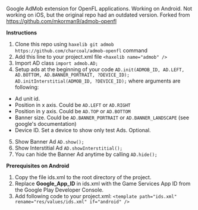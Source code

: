 Google AdMob extension for OpenFL applications. 
Working on Android. 
Not working on iOS, but the original repo had an outdated version.
Forked from https://github.com/mkorman9/admob-openfl

**Instructions**

1. Clone this repo using ```haxelib git admob https://github.com/charcoal/admob-openfl``` command
2. Add this line to your project.xml file ```<haxelib name="admob" /> ```
3. Import AD class ```import admob.AD; ```
4. Setup ads at the beginning of your code 
```AD.init(ADMOB_ID, AD.LEFT, AD.BOTTOM, AD.BANNER_PORTRAIT, ?DEVICE_ID);```
```AD.initInterstitial(ADMOB_ID, ?DEVICE_ID);```
where arguments are following:
  - Ad unit id.
  - Position in x axis. Could be ```AD.LEFT``` or ```AD.RIGHT```
  - Position in y axis. Could be ```AD.TOP``` or ```AD.BOTTOM```
  - Banner size. Could be ```AD.BANNER_PORTRAIT``` or ```AD.BANNER_LANDSCAPE``` (see google's documentation)
  - Device ID. Set a device to show only test Ads. Optional.
5. Show Banner Ad ```AD.show();```
6. Show Interstitial Ad ```AD.showInterstitial();```
7. You can hide the Banner Ad anytime by calling ```AD.hide();```

**Prerequisites on Android**

1. Copy the file ids.xml to the root directory of the project.
2. Replace **Google_App_ID** in ids.xml with the Game Services App ID from the Google Play Developer Console.
3. Add following code to your project.xml:
```<template path="ids.xml" rename="res/values/ids.xml" if="android" />```
